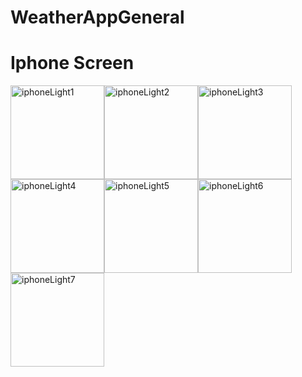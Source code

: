 # WeatherAppGeneral
# Iphone Screen

<img width="150" alt="iphoneLight1" src="https://user-images.githubusercontent.com/47946453/125917349-79e36049-14a2-434c-a2f3-104922ca772b.png"><img width="150" alt="iphoneLight2" src="https://user-images.githubusercontent.com/47946453/125917489-5756f4a8-ecc1-448e-b29c-ba3f0da88870.png"><img width="150" alt="iphoneLight3" src="https://user-images.githubusercontent.com/47946453/125917497-61276818-cc1d-45bc-aebe-57432c44204e.png"><img width="150" alt="iphoneLight4" src="https://user-images.githubusercontent.com/47946453/125917503-402d7bc6-07d8-4dae-a286-10ef1843ca2c.png"><img width="150" alt="iphoneLight5" src="https://user-images.githubusercontent.com/47946453/125917509-33646878-1fd2-4910-abe9-d0c959c8f941.png"><img width="150" alt="iphoneLight6" src="https://user-images.githubusercontent.com/47946453/125917511-cd3c8edd-f923-47d2-91ce-fd3b6325d795.png"><img width="150" alt="iphoneLight7" src="https://user-images.githubusercontent.com/47946453/125918393-1fa3d12d-94dc-48ef-9f48-240b94c7e637.png">
